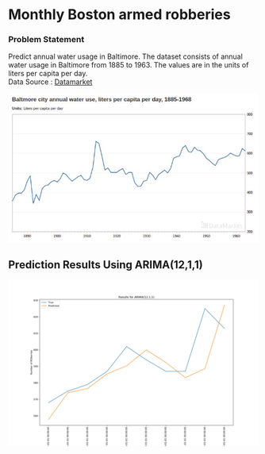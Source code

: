 # Monthly Boston armed robberies

### Problem Statement
Predict annual water usage in Baltimore. The dataset consists of annual water usage in Baltimore from 1885 to 1963. The values are in the units of liters per capita per day. <br>
Data Source : [Datamarket](https://datamarket.com/data/set/22sl/baltmore-city-annual-water-use-liters-per-capita-per-day-1885-1968#!ds=22sl&display=line)

![Dataset Image](https://github.com/iam-armanahmed/ARIMA-Annual-Water-Usage-in-Baltimore/blob/master/Images/data.jpg)

## Prediction Results Using ARIMA(12,1,1)
![Final Prediction Result](https://github.com/iam-armanahmed/ARIMA-Annual-Water-Usage-in-Baltimore/blob/master/Images/Results.jpg)
